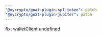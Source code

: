```yaml
---
"@nycrypto/goat-plugin-spl-token": patch
"@nycrypto/goat-plugin-jupiter": patch
---
```


fix: walletClient undefined
